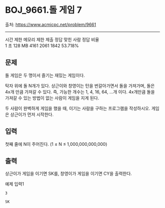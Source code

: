 # BOJ_9661.돌 게임 7

출처: https://www.acmicpc.net/problem/9661

---
시간 제한	메모리 제한	제출	정답	맞힌 사람	정답 비율    
1 초	128 MB	4161	2061	1842	53.718%

## 문제
돌 게임은 두 명이서 즐기는 재밌는 게임이다.

탁자 위에 돌 N개가 있다. 상근이와 창영이는 턴을 번갈아가면서 돌을 가져가며, 돌은 4x개 만큼 가져갈 수 있다. 즉, 가능한 개수는 1, 4, 16, 64, ...개 이다. 4x개만큼 돌을 가져갈 수 있는 방법이 없는 사람이 게임을 지게 된다.

두 사람이 완벽하게 게임을 했을 때, 이기는 사람을 구하는 프로그램을 작성하시오. 게임은 상근이가 먼저 시작한다.

## 입력
첫째 줄에 N이 주어진다. (1 ≤ N ≤ 1,000,000,000,000)

## 출력
상근이가 게임을 이기면 SK를, 창영이가 게임을 이기면 CY을 출력한다.

예제 입력1

```
3
```

```
SK
```